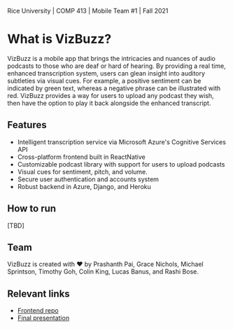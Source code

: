 Rice University | COMP 413 | Mobile Team #1 | Fall 2021

# What is VizBuzz? 
VizBuzz is a mobile app that brings the intricacies and nuances of audio podcasts to those who are deaf or hard of hearing. By providing a real time, enhanced transcription system, users can glean insight into auditory subtleties via visual cues. For example, a positive sentiment can be indicated by green text, whereas a negative phrase can be illustrated with red. VizBuzz provides a way for users to upload any podcast they wish, then have the option to play it back alongside the enhanced transcript. 

## Features
* Intelligent transcription service via Microsoft Azure's Cognitive Services API
* Cross-platform frontend built in ReactNative
* Customizable podcast library with support for users to upload podcasts
* Visual cues for sentiment, pitch, and volume.
* Secure user authentication and accounts system
* Robust backend in Azure, Django, and Heroku

## How to run
\[TBD\]

## Team
VizBuzz is created with ♥️ by Prashanth Pai, Grace Nichols, Michael Sprintson, Timothy Goh, Colin King, Lucas Banus, and Rashi Bose.

## Relevant links
* [Frontend repo](https://github.com/lucasbanus/VizBuzzReactNative)
* [Final presentation](https://www.canva.com/design/DAEx5DlQ8yQ/yLGnvcUL5SakNDOrkQZE0w/view?utm_content=DAEx5DlQ8yQ&utm_campaign=designshare&utm_medium=link&utm_source=sharebutton)
